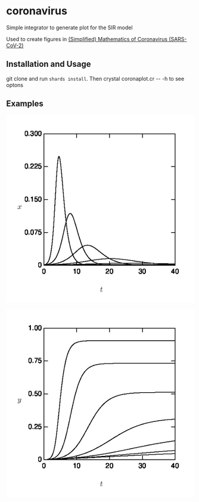# coronavirus
Simple integrator to generate plot for the  SIR model

Used to create figures in [(Simplified) Mathematics of Coronavirus (SARS-CoV-2) ](http://jun-makino.sakura.ne.jp/talks/kobe20200326.pdf)

## Installation and Usage

git clone and run `shards install`. Then crystal coronaplot.cr -- -h
to see optons


## Examples


![Time evolution of infected](x.jpg)

![Time evolution of recovered](y.jpg)

